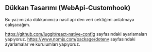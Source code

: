 ## Dükkan Tasarımı (WebApi-Customhook)
Bu yazımızda dükkanımıza nasıl api den veri cektiğimi anlatmaya calışacağım.

https://github.com/luggit/react-native-config sayfasındaki ayarlamaları yapıyoruz. 
https://www.npmjs.com/package/dotenv sayfasındaki ayarlamalar ve kurulumları yapıyoruz.


